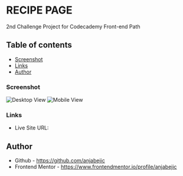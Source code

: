 # RECIPE PAGE 
2nd Challenge Project for Codecademy Front-end Path

## Table of contents

  - [Screenshot](#screenshot)
  - [Links](#links)
  - [Author](#author)


### Screenshot

![Desktop View]() 
![Mobile View]() 


### Links

- Live Site URL: 


## Author

- Github - https://github.com/anjabejic
- Frontend Mentor - https://www.frontendmentor.io/profile/anjabejic

